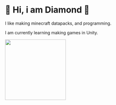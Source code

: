 <p>
<h1>💎 Hi, i am Diamond 💎</h1>
I like making minecraft datapacks, and programming.
</p>
<p>
I am currently learning making games in Unity.
</p>
<img style="height:200px;" src="[https://raw.githubusercontent.com/DiamondDP/Diamond_DP/main/Diamond-logo-transparent.png]"/>
</a>
